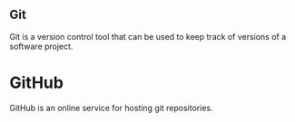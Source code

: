 ## Git

Git is a version control tool that can be used to keep track of versions of a software project.

# GitHub

GitHub is an online service for hosting git repositories.







   